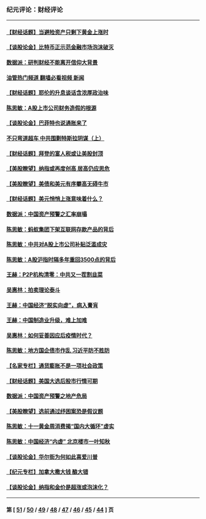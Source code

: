 ### 纪元评论：财经评论
---
#### [【财经话题】当避险资产只剩下黄金上涨时](../../pages/nsc1026/n12975626.md?06010330) 
#### [【谈股论金】比特币正示范金融市场泡沫破灭](../../pages/nsc1026/n12961769.md?06010330) 
#### [数据派：研判财经不能离开信仰大背景](../../pages/nsc1026/n12932684.md?06010330) 
#### [油管热门频道 翻墙必看视频 新闻](ok?06010330)
#### [【财经话题】耶伦的升息谈话含浓厚政治味](../../pages/nsc1026/n12927299.md?06010330) 
#### [陈思敏：A股上市公司财务造假的根源](../../pages/nsc1026/n11229323.md?06010330) 
#### [【谈股论金】巴菲特也说通胀来了](../../pages/nsc1026/n12922463.md?06010330) 
#### [不只弯道超车 中共围剿特斯拉阴谋（上）](../../pages/nsc1026/n12919595.md?06010330) 
#### [【财经话题】拜登的富人税或让美股封顶](../../pages/nsc1026/n12899125.md?06010330) 
#### [【美股瞭望】纳指或再度创高 居高仍应思危](../../pages/nsc1026/n12878350.md?06010330) 
#### [【美股瞭望】美债和美元有序攀高无碍牛市](../../pages/nsc1026/n12844459.md?06010330) 
#### [【财经话题】美元悄悄上涨意味着什么？](../../pages/nsc1026/n12798222.md?06010330) 
#### [数据派：中国资产预警之汇率崩塌](../../pages/nsc1026/n12774242.md?06010330) 
#### [陈思敏：蚂蚁集团下架互联网存款产品的背后](../../pages/nsc1026/n12719862.md?06010330) 
#### [陈思敏：中共对A股上市公司补贴泛滥成灾](../../pages/nsc1026/n12713263.md?06010330) 
#### [陈思敏：A股沪指时隔多年重回3500点的背后](../../pages/nsc1026/n12675538.md?06010330) 
#### [王赫：P2P机构清零：中共又一茬割韭菜](../../pages/nsc1026/n12614544.md?06010330) 
#### [吴惠林：拍卖理论泰斗](../../pages/nsc1026/n12591360.md?06010330) 
#### [王赫：中国经济“脱实向虚”，病入膏肓](../../pages/nsc1026/n12564946.md?06010330) 
#### [王赫：中国制造业升级，难上加难](../../pages/nsc1026/n12559461.md?06010330) 
#### [吴惠林：如何妥善因应后疫情时代？](../../pages/nsc1026/n12553885.md?06010330) 
#### [陈思敏：地方国企债市作乱 习近平防不胜防](../../pages/nsc1026/n12553384.md?06010330) 
#### [【名家专栏】通货膨胀不是一项社会政策](../../pages/nsc1026/n12528711.md?06010330) 
#### [【财经话题】美国大选后股市行情可期](../../pages/nsc1026/n12514949.md?06010330) 
#### [数据派：中国资产预警之地产危局](../../pages/nsc1026/n12490884.md?06010330) 
#### [【美股瞭望】选前通过纾困案恐是假议题](../../pages/nsc1026/n12487724.md?06010330) 
#### [陈思敏：十一黄金周消费揭“国内大循环”虚实](../../pages/nsc1026/n12468798.md?06010330) 
#### [陈思敏：中国经济“内虚” 北京楼市一叶知秋](../../pages/nsc1026/n12464918.md?06010330) 
#### [【谈股论金】华尔街为何如此喜爱川普](../../pages/nsc1026/n12460691.md?06010330) 
#### [【纪元专栏】加拿大撒大钱 酿大错](../../pages/nsc1026/n12406564.md?06010330) 
#### [【谈股论金】纳指和金价是超涨或泡沫化？](../../pages/nsc1026/n12315192.md?06010330) 

---
#### 第 [ [51](./51.md?06010330) / [50](./50.md?06010330) / [49](./49.md?06010330) / [48](./48.md?06010330) / [47](./47.md?06010330) / [46](./46.md?06010330) / [45](./45.md?06010330) / [44](./44.md?06010330) ] 页
